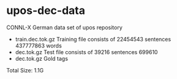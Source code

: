 upos-dec-data
=============

CONNL-X German data set of upos repository

- train.dec.tok.gz  Training file consists of 22454543 sentences 437777863 words
- dec.tok.gz  Test file consists of 39216 sentences 699610
- dec.tok.gz  Gold tags

Total Size: 1.1G
